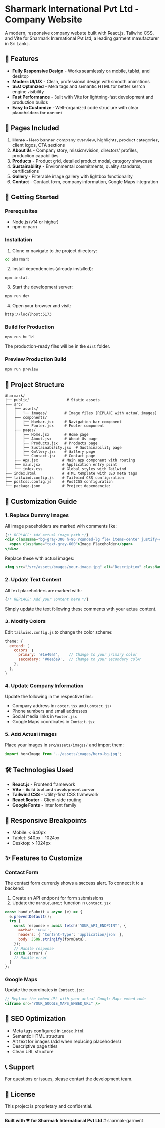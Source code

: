 # Sharmark International Pvt Ltd - Company Website

A modern, responsive company website built with React.js, Tailwind CSS, and Vite for Sharmark International Pvt Ltd, a leading garment manufacturer in Sri Lanka.

## 🌟 Features

- **Fully Responsive Design** - Works seamlessly on mobile, tablet, and desktop
- **Modern UI/UX** - Clean, professional design with smooth animations
- **SEO Optimized** - Meta tags and semantic HTML for better search engine visibility
- **Fast Performance** - Built with Vite for lightning-fast development and production builds
- **Easy to Customize** - Well-organized code structure with clear placeholders for content

## 📄 Pages Included

1. **Home** - Hero banner, company overview, highlights, product categories, client logos, CTA sections
2. **About Us** - Company story, mission/vision, directors' profiles, production capabilities
3. **Products** - Product grid, detailed product modal, category showcase
4. **Sustainability** - Environmental commitments, quality standards, certifications
5. **Gallery** - Filterable image gallery with lightbox functionality
6. **Contact** - Contact form, company information, Google Maps integration

## 🚀 Getting Started

### Prerequisites

- Node.js (v14 or higher)
- npm or yarn

### Installation

1. Clone or navigate to the project directory:
```bash
cd Sharmark
```

2. Install dependencies (already installed):
```bash
npm install
```

3. Start the development server:
```bash
npm run dev
```

4. Open your browser and visit:
```
http://localhost:5173
```

### Build for Production

```bash
npm run build
```

The production-ready files will be in the `dist` folder.

### Preview Production Build

```bash
npm run preview
```

## 📁 Project Structure

```
Sharmark/
├── public/                 # Static assets
├── src/
│   ├── assets/
│   │   └── images/        # Image files (REPLACE with actual images)
│   ├── components/
│   │   ├── Navbar.jsx     # Navigation bar component
│   │   └── Footer.jsx     # Footer component
│   ├── pages/
│   │   ├── Home.jsx       # Home page
│   │   ├── About.jsx      # About Us page
│   │   ├── Products.jsx   # Products page
│   │   ├── Sustainability.jsx  # Sustainability page
│   │   ├── Gallery.jsx    # Gallery page
│   │   └── Contact.jsx    # Contact page
│   ├── App.jsx           # Main app component with routing
│   ├── main.jsx          # Application entry point
│   └── index.css         # Global styles with Tailwind
├── index.html            # HTML template with SEO meta tags
├── tailwind.config.js    # Tailwind CSS configuration
├── postcss.config.js     # PostCSS configuration
└── package.json          # Project dependencies
```

## 🎨 Customization Guide

### 1. Replace Dummy Images

All image placeholders are marked with comments like:
```jsx
{/* REPLACE: Add actual image path */}
<div className="bg-gray-300 h-96 rounded-lg flex items-center justify-center">
  <span className="text-gray-600">Image Placeholder</span>
</div>
```

Replace these with actual images:
```jsx
<img src="/src/assets/images/your-image.jpg" alt="Description" className="w-full h-96 object-cover rounded-lg" />
```

### 2. Update Text Content

All text placeholders are marked with:
```jsx
{/* REPLACE: Add your content here */}
```

Simply update the text following these comments with your actual content.

### 3. Modify Colors

Edit `tailwind.config.js` to change the color scheme:
```javascript
theme: {
  extend: {
    colors: {
      primary: '#1e40af',    // Change to your primary color
      secondary: '#0ea5e9',  // Change to your secondary color
    },
  },
}
```

### 4. Update Company Information

Update the following in the respective files:
- Company address in `Footer.jsx` and `Contact.jsx`
- Phone numbers and email addresses
- Social media links in `Footer.jsx`
- Google Maps coordinates in `Contact.jsx`

### 5. Add Actual Images

Place your images in `src/assets/images/` and import them:
```jsx
import heroImage from '../assets/images/hero-bg.jpg';
```

## 🛠️ Technologies Used

- **React.js** - Frontend framework
- **Vite** - Build tool and development server
- **Tailwind CSS** - Utility-first CSS framework
- **React Router** - Client-side routing
- **Google Fonts** - Inter font family

## 📱 Responsive Breakpoints

- Mobile: < 640px
- Tablet: 640px - 1024px
- Desktop: > 1024px

## ✨ Features to Customize

### Contact Form
The contact form currently shows a success alert. To connect it to a backend:

1. Create an API endpoint for form submissions
2. Update the `handleSubmit` function in `Contact.jsx`:
```jsx
const handleSubmit = async (e) => {
  e.preventDefault();
  try {
    const response = await fetch('YOUR_API_ENDPOINT', {
      method: 'POST',
      headers: { 'Content-Type': 'application/json' },
      body: JSON.stringify(formData),
    });
    // Handle response
  } catch (error) {
    // Handle error
  }
};
```

### Google Maps
Update the coordinates in `Contact.jsx`:
```jsx
// Replace the embed URL with your actual Google Maps embed code
<iframe src="YOUR_GOOGLE_MAPS_EMBED_URL" />
```

## 🎯 SEO Optimization

- Meta tags configured in `index.html`
- Semantic HTML structure
- Alt text for images (add when replacing placeholders)
- Descriptive page titles
- Clean URL structure

## 📞 Support

For questions or issues, please contact the development team.

## 📄 License

This project is proprietary and confidential.

---

**Built with ❤️ for Sharmark International Pvt Ltd**
#   s h a r m a k - g a r m e n t  
 